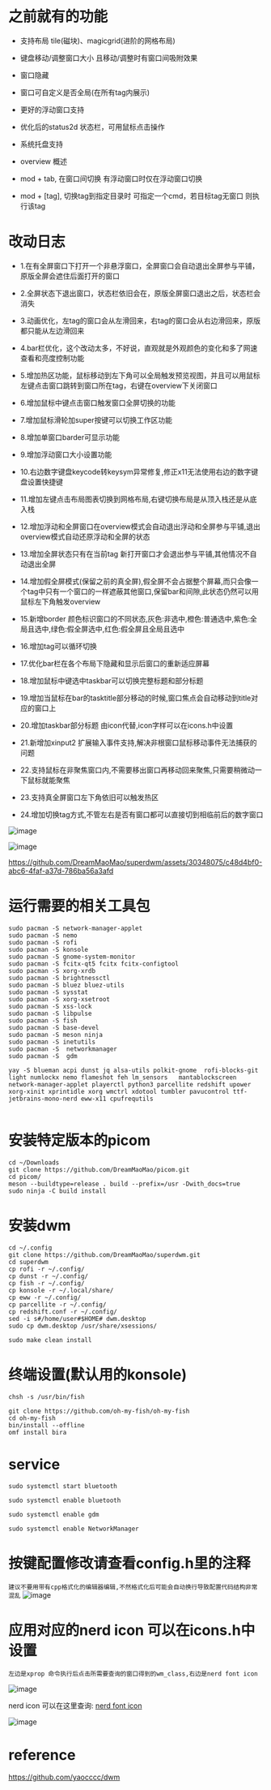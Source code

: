 # 之前就有的功能


- 支持布局 tile(磁块)、magicgrid(进阶的网格布局)

- 键盘移动/调整窗口大小 且移动/调整时有窗口间吸附效果

- 窗口隐藏

- 窗口可自定义是否全局(在所有tag内展示)

- 更好的浮动窗口支持

- 优化后的status2d 状态栏，可用鼠标点击操作

- 系统托盘支持

- overview 概述

- mod + tab, 在窗口间切换 有浮动窗口时仅在浮动窗口切换

- mod + [tag], 切换tag到指定目录时 可指定一个cmd，若目标tag无窗口 则执行该tag

# 改动日志

- 1.在有全屏窗口下打开一个非悬浮窗口，全屏窗口会自动退出全屏参与平铺，原版全屏会遮住后面打开的窗口

- 2.全屏状态下退出窗口，状态栏依旧会在，原版全屏窗口退出之后，状态栏会消失

- 3.动画优化，左tag的窗口会从左滑回来，右tag的窗口会从右边滑回来，原版都只能从左边滑回来

- 4.bar栏优化，这个改动太多，不好说，直观就是外观颜色的变化和多了网速查看和亮度控制功能

- 5.增加热区功能，鼠标移动到左下角可以全局触发预览视图，并且可以用鼠标左键点击窗口跳转到窗口所在tag，右键在overview下关闭窗口

- 6.增加鼠标中键点击窗口触发窗口全屏切换的功能

- 7.增加鼠标滑轮加super按键可以切换工作区功能

- 8.增加单窗口barder可显示功能

- 9.增加浮动窗口大小设置功能

- 10.右边数字键盘keycode转keysym异常修复,修正x11无法使用右边的数字键盘设置快捷键

- 11.增加左键点击布局图表切换到网格布局,右键切换布局是从顶入栈还是从底入栈 

- 12.增加浮动和全屏窗口在overview模式会自动退出浮动和全屏参与平铺,退出overview模式自动还原浮动和全屏的状态

- 13.增加全屏状态只有在当前tag 新打开窗口才会退出参与平铺,其他情况不自动退出全屏

- 14.增加假全屏模式(保留之前的真全屏),假全屏不会占据整个屏幕,而只会像一个tag中只有一个窗口的一样遮蔽其他窗口,保留bar和间隙,此状态仍然可以用鼠标左下角触发overview

- 15.新增border 颜色标识窗口的不同状态,灰色:非选中,橙色:普通选中,紫色:全局且选中,绿色:假全屏选中,红色:假全屏且全局且选中

- 16.增加tag可以循环切换
  
- 17.优化bar栏在各个布局下隐藏和显示后窗口的重新适应屏幕

- 18.增加鼠标中键选中taskbar可以切换完整标题和部分标题

- 19.增加当鼠标在bar的tasktitle部分移动的时候,窗口焦点会自动移动到title对应的窗口上

- 20.增加taskbar部分标题 由icon代替,icon字样可以在icons.h中设置

- 21.新增加xinput2 扩展输入事件支持,解决非根窗口鼠标移动事件无法捕获的问题

- 22.支持鼠标在非聚焦窗口内,不需要移出窗口再移动回来聚焦,只需要稍微动一下鼠标就能聚焦

- 23.支持真全屏窗口左下角依旧可以触发热区

- 24.增加切换tag方式,不管左右是否有窗口都可以直接切到相临前后的数字窗口
  
![image](https://github.com/DreamMaoMao/superdwm/assets/30348075/8d1bf508-acfb-4551-bdc2-8258ca3d66f0)

![image](https://github.com/DreamMaoMao/superdwm/assets/30348075/e5796a37-5e35-4bf7-a90f-a75747d254a4)




https://github.com/DreamMaoMao/superdwm/assets/30348075/c48d4bf0-abc6-4faf-a37d-786ba56a3afd





# 运行需要的相关工具包
```
sudo pacman -S network-manager-applet
sudo pacman -S nemo
sudo pacman -S rofi
sudo pacman -S konsole
sudo pacman -S gnome-system-monitor 
sudo pacman -S fcitx-qt5 fcitx fcitx-configtool
sudo pacman -S xorg-xrdb
sudo pacman -S brightnessctl 
sudo pacman -S bluez bluez-utils 
sudo pacman -S sysstat
sudo pacman -S xorg-xsetroot
sudo pacman -S xss-lock 
sudo pacman -S libpulse
sudo pacman -S fish
sudo pacman -S base-devel
sudo pacman -S meson ninja
sudo pacman -S inetutils 
sudo pacman -S  networkmanager 
sudo pacman -S  gdm

yay -S blueman acpi dunst jq alsa-utils polkit-gnome  rofi-blocks-git light numlockx nemo flameshot feh lm_sensors   mantablockscreen network-manager-applet playerctl python3 parcellite redshift upower xorg-xinit xprintidle xorg wmctrl xdotool tumbler pavucontrol ttf-jetbrains-mono-nerd eww-x11 cpufrequtils


```
# 安装特定版本的picom
```
cd ~/Downloads
git clone https://github.com/DreamMaoMao/picom.git
cd picom/
meson --buildtype=release . build --prefix=/usr -Dwith_docs=true
sudo ninja -C build install
```


# 安装dwm
```
cd ~/.config
git clone https://github.com/DreamMaoMao/superdwm.git
cd superdwm
cp rofi -r ~/.config/
cp dunst -r ~/.config/
cp fish -r ~/.config/
cp konsole -r ~/.local/share/
cp eww -r ~/.config/
cp parcellite -r ~/.config/
cp redshift.conf -r ~/.config/
sed -i s#/home/user#$HOME# dwm.desktop
sudo cp dwm.desktop /usr/share/xsessions/

sudo make clean install
```

# 终端设置(默认用的konsole)
```
chsh -s /usr/bin/fish

git clone https://github.com/oh-my-fish/oh-my-fish
cd oh-my-fish
bin/install --offline
omf install bira
```
# service
```
sudo systemctl start bluetooth

sudo systemctl enable bluetooth

sudo systemctl enable gdm

sudo systemctl enable NetworkManager

```


# 按键配置修改请查看config.h里的注释
`建议不要用带有cpp格式化的编辑器编辑,不然格式化后可能会自动换行导致配置代码结构非常混乱`
![image](https://github.com/DreamMaoMao/superdwm/assets/30348075/c71bb970-bbd5-4421-b9bc-c4bd887ade92)


# 应用对应的nerd icon 可以在icons.h中设置
`左边是xprop 命令执行后点击所需要查询的窗口得到的wm_class,右边是nerd font icon`

![image](https://github.com/DreamMaoMao/superdwm/assets/30348075/e8a2a005-9f6d-413a-a887-8e5de8410100)

nerd icon 可以在这里查询: [nerd font icon](https://www.nerdfonts.com/cheat-sheet)

![image](https://github.com/DreamMaoMao/superdwm/assets/30348075/8c315ca4-a3fe-43bc-8bf4-029eb20be8a1)

# reference
https://github.com/yaocccc/dwm
